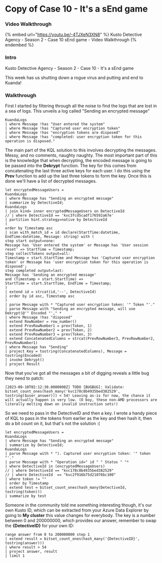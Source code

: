 # Copy of Case 10 - It's a sEnd game

### Video Walkthrough

{% embed url="https://youtu.be/-4TJXeN3XN8" %}
Kusto Detective Agency - Season 2 - Case 10 sEnd game - Video Walkthrough
{% endembed %}

### Intro

Kusto Detective Agency - Season 2 - Case 10 - It's a sEnd game

This week has us shutting down a rogue virus and putting and end to Kuanda!

### Walkthrough

First I started by filtering through all the noise to find the logs that are lost in a sea of logs. This unveils a log called "Sending an encrypted message"

```kusto
KuandaLogs
| where Message !has "User entered the system"
| where Message !has "Captured user encryption token"
| where Message !has "encryption tokens are disposed"
| where Message !has "completed: user encryption token for this operation is disposed."
```

The main part of the KQL solution to this involves decrypting the messages. Messy, and no comments, naughty naughty. The most important part of this is the knowledge that when decrypting, the encoded message is going to be passed into the **Dekrypt** function. The key for this comes from concatenating the last three active keys for each user. I do this using the **Prev** function to add up the last three tokens to form the key. Once this is done we'll have a list of decrypted messages.

```kusto
let encryptedMessageUsers =
KuandaLogs
| where Message has "Sending an encrypted message"
| summarize by DetectiveId;
KuandaLogs
| join kind= inner encryptedMessageUsers on DetectiveId
// | where DetectiveId == 'kvc3fcd5cadf176592a67e'
| partition hint.strategy=native by DetectiveId
(
order by Timestamp asc
| scan with_match_id = id declare(StartTime:datetime, EndTime:datetime, Message: string) with (
step start output=none:
Message has 'User entered the system' or Message has 'User session reset' => StartTime = Timestamp;
step collectTokens output=all:
Timestamp > start.StartTime and Message has 'Captured user encryption token' or Message has 'user encryption token for this operation is disposed';
step completed output=last:
Message has 'Sending an encrypted message'
and (Timestamp > start.StartTime) =>
StartTime = start.StartTime, EndTime = Timestamp;
)
| extend id = strcat(id,'--', DetectiveId)
| order by id asc, Timestamp asc
)
| parse Message with * "Captured user encryption token: '" Token "'."
| parse Message with "Sending an encrypted message, will use Dekrypt(@'" Encoded "'," *
| where Message !has "disposed"
| extend RowNumber = row_number()
| extend PrevRowNumber1 = prev(Token, 1)
| extend PrevRowNumber2 = prev(Token, 2)
| extend PrevRowNumber3 = prev(Token, 3)
| extend ConcatenatedColumns = strcat(PrevRowNumber3, PrevRowNumber2, PrevRowNumber1)
| where Message has "Sending"
| project Key = tostring(ConcatenatedColumns), Message = tostring(Encoded)
| invoke Dekrypt()
| project Result
```

Now that you've got all the messages a bit of digging reveals a little bug they need to patch:

```
[2023-09-10T02:12:30.0000000Z] TODO [BUGBUG]: Validate: bitset_count_ones(hash_many('kvc178c8b4935bed382529', tostring($user_answer))) < 54! Leaving as-is for now, the chance it will actually happen is very low. (O boy, these non-AMD processors are literally melting down on invalid instruction sets!)
```

So we need to pass in the DetectiveID and then a key. I wrote a handy piece of KQL to pass in the tokens from earlier as the key and then hash it, then do a bit count on it, but that's not the solution :(

```kusto
let encryptedMessageUsers =
KuandaLogs
| where Message has "Sending an encrypted message"
| summarize by DetectiveId;
KuandaLogs
| parse Message with * "). Captured user encryption token: '" token "'." 
| parse Message with * "Operation id=" id " " Status " "*
| where DetectiveId in (encryptedMessageUsers)
// | where DetectiveId == "kvc178c8b4935bed382529"
// | where DetectiveId  == "kvc2f916b75d21076bc100"
| where token != ""
| order by Timestamp
| extend test = bitset_count_ones(hash_many(DetectiveId, tostring(token)))
| summarize by test
```

Someone in the community told me something interesting though, it's our own Kusto ID, which can be extracted from your Azure Data Explorer by going to **My cluster** this value changes for everybody. The key is a number between 0 and 200000000, which provides our answer, remember to swap the **{DetectiveID}** for your own ID:

```kusto
range answer from 0 to 200000000 step 1
| extend result = bitset_count_ones(hash_many('{DetectiveID}', tostring(answer)))
| where result > 54
| project answer, result
| limit 1
```

